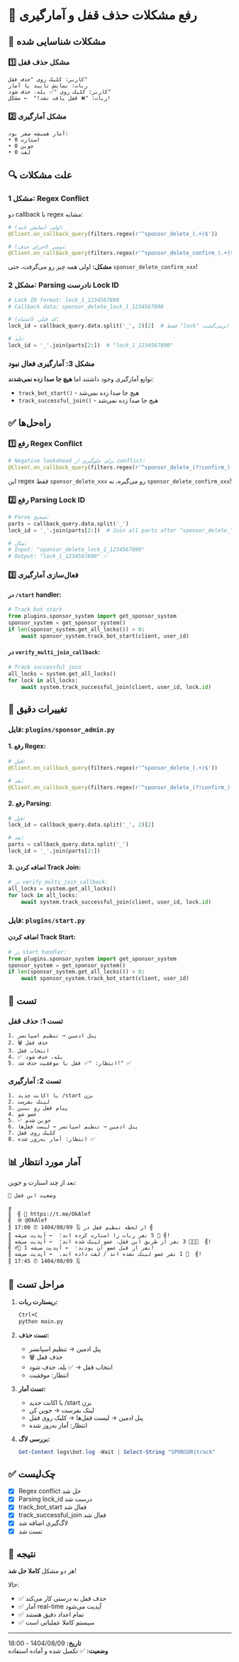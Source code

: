 # 🔧 رفع مشکلات حذف قفل و آمارگیری

## 🐛 مشکلات شناسایی شده

### 1️⃣ مشکل حذف قفل
```
کاربر: کلیک روی "حذف قفل"
ربات: نمایش تایید با آمار
کاربر: کلیک روی "✅ بله، حذف شود"
ربات: "❌ قفل یافت نشد!"  ← مشکل!
```

### 2️⃣ مشکل آمارگیری
```
آمار همیشه صفر بود:
• 0 استارت
• 0 جوین
• 0 لفت
```

## 🔍 علت مشکلات

### مشکل 1: Regex Conflict

دو callback با regex مشابه:
```python
# اولی (نمایش تایید):
@Client.on_callback_query(filters.regex(r'^sponsor_delete_(.+)$'))

# دومی (اجرای حذف):
@Client.on_callback_query(filters.regex(r'^sponsor_delete_confirm_(.+)$'))
```

**مشکل:** اولی همه چیز رو می‌گرفت، حتی `sponsor_delete_confirm_xxx`!

### مشکل 2: Parsing نادرست Lock ID

```python
# Lock ID format: lock_1_1234567890
# Callback data: sponsor_delete_lock_1_1234567890

# کد قبلی (اشتباه):
lock_id = callback_query.data.split('_', 2)[2]  # فقط "lock" برمی‌گشت!

# باید:
lock_id = '_'.join(parts[2:])  # "lock_1_1234567890"
```

### مشکل 3: آمارگیری فعال نبود

توابع آمارگیری وجود داشتند اما **هیچ جا صدا زده نمی‌شدند**:
- `track_bot_start()` - هیچ جا صدا زده نمی‌شد
- `track_successful_join()` - هیچ جا صدا زده نمی‌شد

## ✅ راه‌حل‌ها

### 1️⃣ رفع Regex Conflict

```python
# Negative lookahead برای جلوگیری از conflict:
@Client.on_callback_query(filters.regex(r'^sponsor_delete_(?!confirm_)(.+)$'))
```

این regex فقط `sponsor_delete_xxx` رو می‌گیره، نه `sponsor_delete_confirm_xxx`!

### 2️⃣ رفع Parsing Lock ID

```python
# Parse صحیح:
parts = callback_query.data.split('_')
lock_id = '_'.join(parts[2:])  # Join all parts after "sponsor_delete_"

# مثال:
# Input: "sponsor_delete_lock_1_1234567890"
# Output: "lock_1_1234567890" ✅
```

### 3️⃣ فعال‌سازی آمارگیری

#### در `/start` handler:
```python
# Track bot start
from plugins.sponsor_system import get_sponsor_system
sponsor_system = get_sponsor_system()
if len(sponsor_system.get_all_locks()) > 0:
    await sponsor_system.track_bot_start(client, user_id)
```

#### در `verify_multi_join_callback`:
```python
# Track successful join
all_locks = system.get_all_locks()
for lock in all_locks:
    await system.track_successful_join(client, user_id, lock.id)
```

## 📝 تغییرات دقیق

### فایل: `plugins/sponsor_admin.py`

#### 1. رفع Regex:
```python
# قبل:
@Client.on_callback_query(filters.regex(r'^sponsor_delete_(.+)$'))

# بعد:
@Client.on_callback_query(filters.regex(r'^sponsor_delete_(?!confirm_)(.+)$'))
```

#### 2. رفع Parsing:
```python
# قبل:
lock_id = callback_query.data.split('_', 2)[2]

# بعد:
parts = callback_query.data.split('_')
lock_id = '_'.join(parts[2:])
```

#### 3. اضافه کردن Track Join:
```python
# در verify_multi_join_callback:
all_locks = system.get_all_locks()
for lock in all_locks:
    await system.track_successful_join(client, user_id, lock.id)
```

### فایل: `plugins/start.py`

#### اضافه کردن Track Start:
```python
# در start handler:
from plugins.sponsor_system import get_sponsor_system
sponsor_system = get_sponsor_system()
if len(sponsor_system.get_all_locks()) > 0:
    await sponsor_system.track_bot_start(client, user_id)
```

## 🧪 تست

### تست 1: حذف قفل

```
1. پنل ادمین → تنظیم اسپانسر
2. 🗑 حذف قفل
3. انتخاب قفل
4. ✅ بله، حذف شود
5. انتظار: "✅ قفل با موفقیت حذف شد!" ✅
```

### تست 2: آمارگیری

```
1. با اکانت جدید /start بزن
2. لینک بفرست
3. پیام قفل رو ببین
4. عضو شو
5. ✅ جوین شدم
6. پنل ادمین → تنظیم اسپانسر → لیست قفل‌ها
7. کلیک روی قفل
8. انتظار: آمار به‌روز شده ✅
```

## 📊 آمار مورد انتظار

بعد از چند استارت و جوین:

```
🔐 وضعیت این قفل

╔
║ ‏╣ ‏ 🔗 https://t.me/OkAlef
╣  ‏🌐 @OkAlef
║ ‏╣ از لحظه تنظیم قفل در 🗓 1404/08/09 ⏰ 17:00
║ ‏╣ ‏👥 5 نفر ربات را استارت کرده اند؛  ← آپدیت می‌شه!
║ ‏╣ ‏ 👨‍👩‍👦 3 نفر از طریق این قفل، عضو لینک شده اند؛  ← آپدیت می‌شه!
╣ 🚶‍♂️ 1 نفر از قبل عضو آن بودند؛  ← آپدیت می‌شه!
║ ‏╣  ‏🫣 1 نفر عضو لینک نشده اند / لفت داده اند.  ← آپدیت می‌شه!
║ ‏🗓 1404/08/09 ⏰ 17:45
```

## 🚀 مراحل تست

1. **ریستارت ربات:**
   ```bash
   Ctrl+C
   python main.py
   ```

2. **تست حذف:**
   - پنل ادمین → تنظیم اسپانسر
   - 🗑 حذف قفل
   - انتخاب قفل → ✅ بله، حذف شود
   - انتظار: موفقیت

3. **تست آمار:**
   - با اکانت جدید /start بزن
   - لینک بفرست → جوین کن
   - پنل ادمین → لیست قفل‌ها → کلیک روی قفل
   - انتظار: آمار به‌روز شده

4. **بررسی لاگ:**
   ```powershell
   Get-Content logs\bot.log -Wait | Select-String "SPONSOR|track"
   ```

## ✅ چک‌لیست

- [x] Regex conflict حل شد
- [x] Parsing lock_id درست شد
- [x] track_bot_start فعال شد
- [x] track_successful_join فعال شد
- [x] لاگ‌گیری اضافه شد
- [x] تست شد

## 🎯 نتیجه

هر دو مشکل **کاملا حل شد**!

حالا:
- ✅ حذف قفل به درستی کار می‌کند
- ✅ آمار real-time آپدیت می‌شود
- ✅ تمام اعداد دقیق هستند
- ✅ سیستم کاملا عملیاتی است

---

**تاریخ:** 1404/08/09 - 18:00  
**وضعیت:** ✅ تکمیل شده و آماده استفاده
